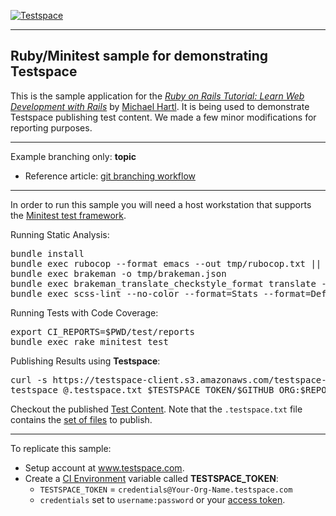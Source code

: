 [![Testspace](http://www.testspace.com/img/Testspace.png)](http://www.testspace.com)

***

## Ruby/Minitest sample for demonstrating Testspace 

This is the sample application for the [*Ruby on Rails Tutorial: Learn Web Development with Rails*](http://www.railstutorial.org/) by [Michael Hartl](http://www.michaelhartl.com/). It is being used to demonstrate Testspace  publishing test content. 
We made a few minor modifications for reporting purposes. 

***

Example branching only: **topic**

* Reference article: [git branching workflow](https://git-scm.com/book/en/v1/Git-Branching-Branching-Workflows)

***
In order to run this sample you will need a host workstation that supports the [Minitest test framework](http://docs.seattlerb.org/minitest/). 


Running Static Analysis: 

<pre>
bundle install
bundle exec rubocop --format emacs --out tmp/rubocop.txt || true
bundle exec brakeman -o tmp/brakeman.json
bundle exec brakeman_translate_checkstyle_format translate --file="tmp/brakeman.json" > tmp/brakeman_checkstyle.xml
bundle exec scss-lint --no-color --format=Stats --format=Default --out=tmp/scss-lint.txt  app/assets/stylesheets/ || true
</pre> 

Running Tests with Code Coverage: 

<pre>
export CI_REPORTS=$PWD/test/reports
bundle exec rake minitest test
</pre> 

Publishing Results using **Testspace**: 

<pre>
curl -s https://testspace-client.s3.amazonaws.com/testspace-linux.tgz | sudo tar -zxvf- -C /usr/local/bin
testspace @.testspace.txt $TESTSPACE_TOKEN/$GITHUB_ORG:$REPO_NAME/$BRANCH_NAME#$BUILD_NUMBER
</pre> 

Checkout the published [Test Content](https://samples.testspace.com/projects/testspace-samples:ruby.minitest). Note that the `.testspace.txt` file contains the [set of files](http://help.testspace.com/how-to:publish-content#publishing-via-content-list-file) to publish. 

***

To replicate this sample: 
  - Setup account at www.testspace.com.
  - Create a [CI Environment](http://help.testspace.com/how-to:add-to-ci) variable called **TESTSPACE_TOKEN**:
    -  `TESTSPACE_TOKEN` = `credentials@Your-Org-Name.testspace.com`
    - `credentials` set to `username:password` or your [access token](http://help.testspace.com/reference:client-reference#login-credentials).
